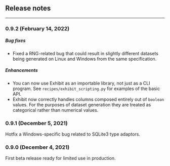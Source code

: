 ## Release notes
---

### 0.9.2 (February 14, 2022)

##### Bug fixes
- Fixed a RNG-related bug that could result in slightly different datasets being generated on Linux and Windows from the same specification.

##### Enhancements
- You can now use Exhibit as an importable library, not just as a CLI program. See `recipes/exhibit_scripting.py` for examples of the basic API.
- Exhibit now correctly handles columns composed entirely out of `boolean` values. For the purposes of dataset generation they are treated as categorical rather than numerical values.

### 0.9.1 (December 5, 2021)
Hotfix a Windows-specific bug related to SQLite3 type adaptors.

### 0.9.0 (December 4, 2021)
First beta release ready for limited use in production.